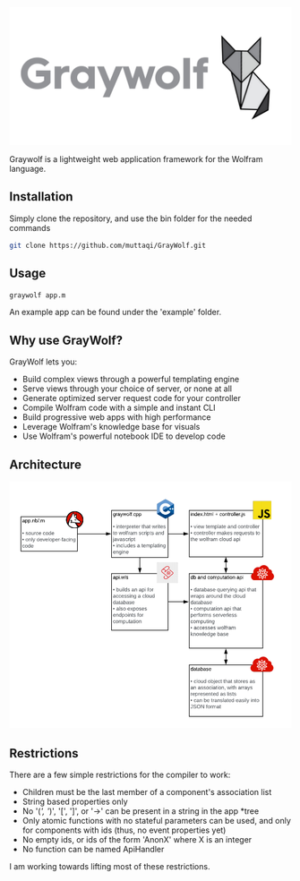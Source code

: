 ![Graywolf Banner](/images/graywolf-banner.png)

Graywolf is a lightweight web application framework for the Wolfram language.

## Installation

Simply clone the repository, and use the bin folder for the needed commands

```bash
git clone https://github.com/muttaqi/GrayWolf.git
```

## Usage

```bash
graywolf app.m
```

An example app can be found under the 'example' folder.

## Why use GrayWolf?

GrayWolf lets you:
* Build complex views through a powerful templating engine
* Serve views through your choice of server, or none at all
* Generate optimized server request code for your controller
* Compile Wolfram code with a simple and instant CLI
* Build progressive web apps with high performance
* Leverage Wolfram's knowledge base for visuals
* Use Wolfram's powerful notebook IDE to develop code
 
## Architecture

![GrayWolf Architecure](/images/graywolf-architecture.png)

## Restrictions

There are a few simple restrictions for the compiler to work:
* Children must be the last member of a component's association list
* String based properties only
* No '(*', '*)', '[', ']', or '->' can be present in a string in the app *tree
* Only atomic functions with no stateful parameters can be used, and only for components with ids (thus, no event properties yet)
* No empty ids, or ids of the form 'AnonX' where X is an integer
* No function can be named ApiHandler

I am working towards lifting most of these restrictions.